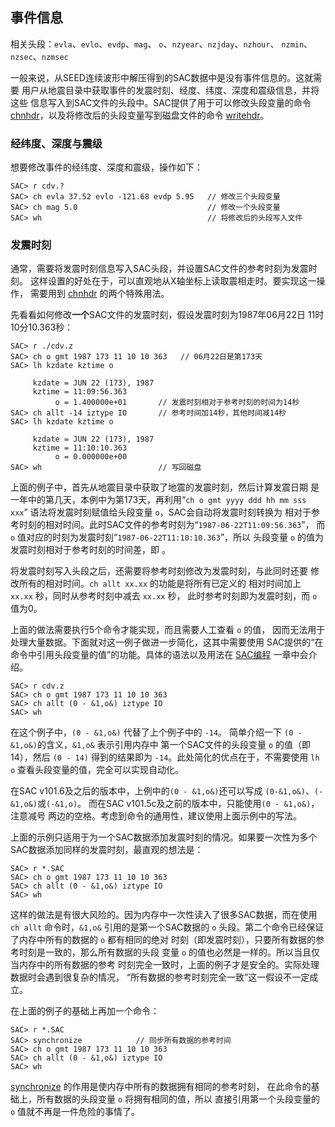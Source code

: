 ## 事件信息

相关头段：`evla`、`evlo`、`evdp`、`mag`、
`o`、`nzyear`、`nzjday`、`nzhour`、 `nzmin`、`nzsec`、`nzmsec`

一般来说，从SEED连续波形中解压得到的SAC数据中是没有事件信息的。这就需要
用户从地震目录中获取事件的发震时刻、经度、纬度、深度和震级信息，并将这些
信息写入到SAC文件的头段中。SAC提供了用于可以修改头段变量的命令
[chnhdr](/commands/chnhdr.md)，以及将修改后的头段变量写到磁盘文件的命令
[writehdr](/commands/writehdr.md)。

### 经纬度、深度与震级

想要修改事件的经纬度、深度和震级，操作如下：

``` {.bash}
SAC> r cdv.?
SAC> ch evla 37.52 evlo -121.68 evdp 5.95   // 修改三个头段变量
SAC> ch mag 5.0                             // 修改一个头段变量
SAC> wh                                     // 将修改后的头段写入文件
```

### 发震时刻

通常，需要将发震时刻信息写入SAC头段，并设置SAC文件的参考时刻为发震时刻。
这样设置的好处在于，可以直观地从X轴坐标上读取震相走时。要实现这一操作，
需要用到 [chnhdr](/commands/chnhdr.md) 的两个特殊用法。

先看看如何修改**一个**SAC文件的发震时刻，假设发震时刻为1987年06月22日
11时10分10.363秒：

``` {.bash}
SAC> r ./cdv.z
SAC> ch o gmt 1987 173 11 10 10 363   // 06月22日是第173天
SAC> lh kzdate kztime o

     kzdate = JUN 22 (173), 1987
     kztime = 11:09:56.363
          o = 1.400000e+01       // 发震时刻相对于参考时刻的时间为14秒
SAC> ch allt -14 iztype IO       // 参考时间加14秒，其他时间减14秒
SAC> lh kzdate kztime o

     kzdate = JUN 22 (173), 1987
     kztime = 11:10:10.363
          o = 0.000000e+00
SAC> wh                          // 写回磁盘
```

上面的例子中，首先从地震目录中获取了地震的发震时刻，然后计算发震日期
是一年中的第几天，本例中为第173天，再利用“`ch o gmt yyyy ddd hh mm sss xxx`”
语法将发震时刻赋值给头段变量 `o`，SAC会自动将发震时刻转换为
相对于参考时刻的相对时间。此时SAC文件的参考时刻为“`1987-06-22T11:09:56.363`”，
而 `o` 值对应的时刻为发震时刻“`1987-06-22T11:10:10.363`”，所以 头段变量
`o` 的值为发震时刻相对于参考时刻的时间差，即 。

将发震时刻写入头段之后，还需要将参考时刻修改为发震时刻，与此同时还要
修改所有的相对时间。`ch allt xx.xx` 的功能是将所有已定义的 相对时间加上
`xx.xx` 秒，同时从参考时刻中减去 `xx.xx` 秒，
此时参考时刻即为发震时刻，而 `o` 值为0。

上面的做法需要执行5个命令才能实现，而且需要人工查看 `o` 的值，
因而无法用于处理大量数据。下面就对这一例子做进一步简化，这其中需要使用
SAC提供的“在命令中引用头段变量的值”的功能。具体的语法以及用法在
[SAC编程](/macros) 一章中会介绍。

``` {.bash}
SAC> r cdv.z
SAC> ch o gmt 1987 173 11 10 10 363
SAC> ch allt (0 - &1,o&) iztype IO
SAC> wh
```

在这个例子中，`(0 - &1,o&)` 代替了上个例子中的 `-14`。 简单介绍一下
`(0 - &1,o&)`的含义，`&1,o&` 表示引用内存中 第一个SAC文件的头段变量 `o`
的值（即14），然后 `(0 - 14)` 得到的结果即为
`-14`。此处简化的优点在于，不需要使用 `lh o`
查看头段变量的值，完全可以实现自动化。

在SAC v101.6及之后的版本中，上例中的`(0 - &1,o&)`还可以写成
`(0-&1,o&)`、`(-&1,o&)`或`(-&1,o)`。 而在SAC
v101.5c及之前的版本中，只能使用`(0 - &1,o&)`，注意减号
两边的空格。考虑到命令的通用性，建议使用上面示例中的写法。

上面的示例只适用于为一个SAC数据添加发震时刻的情况。如果要一次性为多个
SAC数据添加同样的发震时刻，最直观的想法是：

``` {.bash}
SAC> r *.SAC
SAC> ch o gmt 1987 173 11 10 10 363
SAC> ch allt (0 - &1,o&) iztype IO
SAC> wh
```

这样的做法是有很大风险的。因为内存中一次性读入了很多SAC数据，而在使用
`ch allt` 命令时，`&1,o&` 引用的是第一个SAC数据的 `o`
头段。第二个命令已经保证了内存中所有的数据的 `o` 都有相同的绝对
时刻（即发震时刻），只要所有数据的参考时刻是一致的，那么所有数据的头段
变量 `o` 的值也必然是一样的。所以当且仅当内存中的所有数据的参考
时刻完全一致时，上面的例子才是安全的。实际处理数据时会遇到很复杂的情况，
“所有数据的参考时刻完全一致”这一假设不一定成立。

在上面的例子的基础上再加一个命令：

``` {.bash}
SAC> r *.SAC
SAC> synchronize            // 同步所有数据的参考时间
SAC> ch o gmt 1987 173 11 10 10 363
SAC> ch allt (0 - &1,o&) iztype IO
SAC> wh
```

[synchronize](/commands/synchronize.md)
的作用是使内存中所有的数据拥有相同的参考时刻，
在此命令的基础上，所有数据的头段变量 `o` 将拥有相同的值，所以
直接引用第一个头段变量的 `o` 值就不再是一件危险的事情了。
